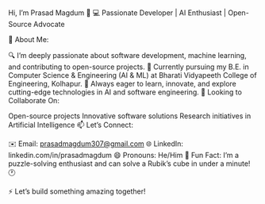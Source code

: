 Hi, I’m Prasad Magdum 👋
💻 Passionate Developer | AI Enthusiast | Open-Source Advocate

🌟 About Me:

🔍 I’m deeply passionate about software development, machine learning, and contributing to open-source projects.
🌱 Currently pursuing my B.E. in Computer Science & Engineering (AI & ML) at Bharati Vidyapeeth College of Engineering, Kolhapur.
🧠 Always eager to learn, innovate, and explore cutting-edge technologies in AI and software engineering.
🤝 Looking to Collaborate On:

Open-source projects
Innovative software solutions
Research initiatives in Artificial Intelligence
📫 Let’s Connect:

✉️ Email: prasadmagdum307@gmail.com
🌐 LinkedIn: linkedin.com/in/prasadmagdum
😄 Pronouns: He/Him
🧩 Fun Fact: I’m a puzzle-solving enthusiast and can solve a Rubik’s cube in under a minute! 🕐

⚡ Let’s build something amazing together!
